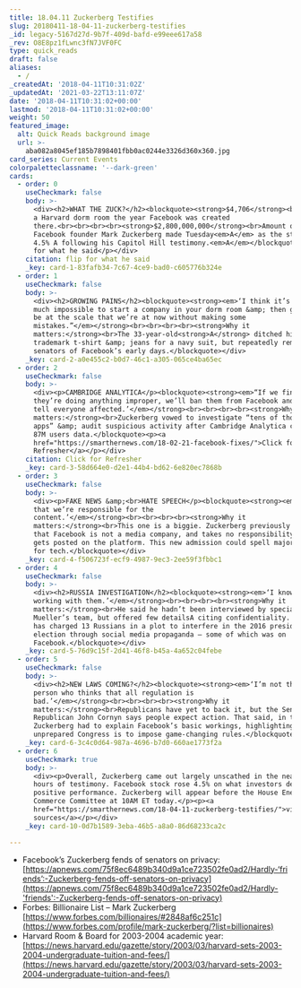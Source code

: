 ```yaml
---
title: 18.04.11 Zuckerberg Testifies
slug: 20180411-18-04-11-zuckerberg-testifies
_id: legacy-5167d27d-9b7f-409d-bafd-e99eee617a58
_rev: O8E8pz1fLwnc3fN7JVF0FC
type: quick_reads
draft: false
aliases:
  - /
_createdAt: '2018-04-11T10:31:02Z'
_updatedAt: '2021-03-22T13:11:07Z'
date: '2018-04-11T10:31:02+00:00'
lastmod: '2018-04-11T10:31:02+00:00'
weight: 50
featured_image:
  alt: Quick Reads background image
  url: >-
    aba082a8045ef185b7898401fbb0ac0244e3326d360x360.jpg
card_series: Current Events
colorpaletteclassname: '--dark-green'
cards:
  - order: 0
    useCheckmark: false
    body: >-
      <div><h2>WHAT THE ZUCK?</h2><blockquote><strong>$4,706</strong><br>Cost of
      a Harvard dorm room the year Facebook was created
      there.<br><br><br><br><strong>$2,800,000,000</strong><br>Amount of money
      Facebook founder Mark Zuckerberg made Tuesday<em>A</em> as the stock rose
      4.5% A following his Capitol Hill testimony.<em>A</em></blockquote><p>flip
      for what he said</p></div>
    citation: flip for what he said
    _key: card-1-83fafb34-7c67-4ce9-bad0-c605776b324e
  - order: 1
    useCheckmark: false
    body: >-
      <div><h2>GROWING PAINS</h2><blockquote><strong><em>‘I think it’s pretty
      much impossible to start a company in your dorm room &amp; then grow it to
      be at the scale that we’re at now without making some
      mistakes.”</em></strong><br><br><br><br><strong>Why it
      matters:</strong><br>The 33-year-old<strong>A</strong> ditched his
      trademark t-shirt &amp; jeans for a navy suit, but repeatedly reminded
      senators of Facebook’s early days.</blockquote></div>
    _key: card-2-a0e455c2-b0d7-46c1-a305-065ce4ba65ec
  - order: 2
    useCheckmark: false
    body: >-
      <div><p>CAMBRIDGE ANALYTICA</p><blockquote><strong><em>“If we find that
      they’re doing anything improper, we’ll ban them from Facebook and we will
      tell everyone affected.’</em></strong><br><br><br><br><strong>Why it
      matters:</strong><br>Zuckerberg vowed to investigate “tens of thousands of
      apps” &amp; audit suspicious activity after Cambridge Analytica collected
      87M users data.</blockquote><p><a
      href="https://smarthernews.com/18-02-21-facebook-fixes/">Click for
      Refresher</a></p></div>
    citation: Click for Refresher
    _key: card-3-58d664e0-d2e1-44b4-bd62-6e820ec7868b
  - order: 3
    useCheckmark: false
    body: >-
      <div><p>FAKE NEWS &amp;<br>HATE SPEECH</p><blockquote><strong><em>‘I agree
      that we’re responsible for the
      content.’</em></strong><br><br><br><br><strong>Why it
      matters:</strong><br>This one is a biggie. Zuckerberg previously claimed
      that Facebook is not a media company, and takes no responsibility for what
      gets posted on the platform. This new admission could spell major changes
      for tech.</blockquote></div>
    _key: card-4-f506723f-ecf9-4987-9ec3-2ee59f3fbbc1
  - order: 4
    useCheckmark: false
    body: >-
      <div><h2>RUSSIA INVESTIGATION</h2><blockquote><strong><em>‘I know we’re
      working with them.’</em></strong><br><br><br><br><strong>Why it
      matters:</strong><br>He said he hadn’t been interviewed by special counsel
      Mueller’s team, but offered few detailsA citing confidentiality. Mueller
      has charged 13 Russians in a plot to interfere in the 2016 presidential
      election through social media propaganda – some of which was on
      Facebook.</blockquote></div>
    _key: card-5-76d9c15f-2d41-46f8-b45a-4a652c04febe
  - order: 5
    useCheckmark: false
    body: >-
      <div><h2>NEW LAWS COMING?</h2><blockquote><strong><em>‘I’m not the type of
      person who thinks that all regulation is
      bad.’</em></strong><br><br><br><br><strong>Why it
      matters:</strong><br>Republicans have yet to back it, but the Senate’s #2
      Republican John Cornyn says people expect action. That said, in testimony
      Zuckerberg had to explain Facebook’s basic workings, highlighting how
      unprepared Congress is to impose game-changing rules.</blockquote></div>
    _key: card-6-3c4c0d64-987a-4696-b7d0-660ae1773f2a
  - order: 6
    useCheckmark: true
    body: >-
      <div><p>Overall, Zuckerberg came out largely unscathed in the nearly 5
      hours of testimony. Facebook stock rose 4.5% on what investors deemed a
      positive performance. Zuckerberg will appear before the House Energy and
      Commerce Committee at 10AM ET today.</p><p><a
      href="https://smarthernews.com/18-04-11-zuckerberg-testifies/">view
      sources</a></p></div>
    _key: card-10-0d7b1589-3eba-46b5-a8a0-86d68233ca2c

---
```

* Facebook’s Zuckerberg fends of senators on privacy:  
[https://apnews.com/75f8ec6489b340d9a1ce723502fe0ad2/Hardly-‘friends’:-Zuckerberg-fends-off-senators-on-privacy](https://apnews.com/75f8ec6489b340d9a1ce723502fe0ad2/Hardly-'friends':-Zuckerberg-fends-off-senators-on-privacy)
* Forbes: Billionaire List – Mark Zuckerberg  
[https://www.forbes.com/billionaires/#2848af6c251c](https://www.forbes.com/profile/mark-zuckerberg/?list=billionaires)
* Harvard Room & Board for 2003-2004 academic year:  
[https://news.harvard.edu/gazette/story/2003/03/harvard-sets-2003-2004-undergraduate-tuition-and-fees/](https://news.harvard.edu/gazette/story/2003/03/harvard-sets-2003-2004-undergraduate-tuition-and-fees/)